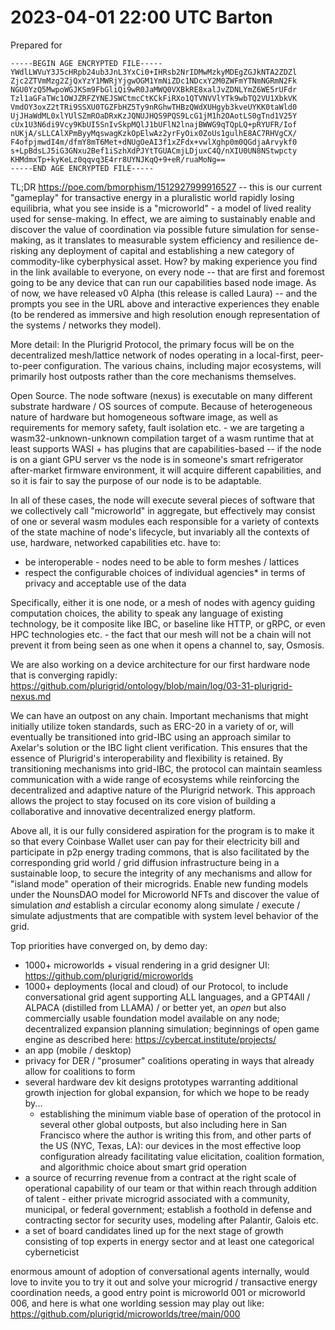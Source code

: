 # 2023-04-01 22:00 UTC Barton
Prepared for
```
-----BEGIN AGE ENCRYPTED FILE-----
YWdlLWVuY3J5cHRpb24ub3JnL3YxCi0+IHRsb2NrIDMwMzkyMDEgZGJkNTA2ZDZl
Zjc2ZTVmMzg2ZjQxYzY1MWRjYjgwOGM1YmNiZDc1NDcxY2M0ZWFmYTNmNGRmN2Fk
NGU0YzQ5MwpoWGJKSm9FbGliQi9wR0JaMWQ0VXBkRE8xalJvZDNLYmZ6WE5rUFdr
Tzl1aGFaTWc1OWJZRFZYNEJSWCtmcCtKCkFiRXo1QTVNVVlYTk9wbTQ2VU1XbkVK
VmdOY3oxZ2tTRi9SSXU0TGZFbHZ5Ty9nRGhwTHBzQWdXUHgyb3kveUYKK0taWld0
UjJHaWdML0xlYUlSZmROaDRxKzJQNUJHQS9PQS9LcG1jM1h2OAotLS0gTnd1V25Y
cUx1U3N6di9Vcy9KbUI5SnIvSkpMQlJ1bUFlN2lnajBWWG9qTQpLQ+pRYUFR/Iof
nUKjA/sLLCAlXPmByyMqswagKzkOpElwAz2yrFyOix0ZoUs1gulhE8AC7RHVgCX/
F4ofpjmwdI4m/dfmY8mT6Met+dNUgOeAI3f1xZFdx+vwlXghp0m0QGdjaArvykf0
s+LpBdsLJ5iG3GNxu2Bef1iSzhXdPJYtTGUACmjLDjuxC4Q/nXIU0UN8NStwpcty
KHMdmxTp+kyKeLz0qqvq3E4rr8UYNJKqQ+9+eR/ruaMoNg==
-----END AGE ENCRYPTED FILE-----
```

TL;DR https://poe.com/bmorphism/1512927999916527 -- this is our current "gameplay" for transactive energy in a pluralistic world rapidly losing equilibria, what you see inside is a "microworld" - a model of lived reality used for sense-making. In effect, we are aiming to sustainably enable and discover the value of coordination via possible future simulation for sense-making, as it translates to measurable system efficiency and resilience de-risking any deployment of capital and establishing a new category of commodity-like cyberphysical asset. How? by making experience you find in the link available to everyone, on every node -- that are first and foremost going to be any device that can run our capabilities based node image. As of now, we have released v0 Alpha (this release is called Laura) -- and the prompts you see in the URL above and interactive experiences they enable (to be rendered as immersive and high resolution enough representation of the systems / networks they model).

More detail:
In the Plurigrid Protocol, the primary focus will be on the decentralized mesh/lattice network of nodes operating in a local-first, peer-to-peer configuration. The various chains, including major ecosystems, will primarily host outposts rather than the core mechanisms themselves.

Open Source. The node software (nexus) is executable on many different substrate hardware / OS sources of compute. Because of heterogeneous nature of hardware but homogeneous software image, as well as requirements for memory safety, fault isolation etc. - we are targeting a wasm32-unknown-unknown compilation target of a wasm runtime that at least supports WASI + has plugins that are capabilities-based -- if the node is on a giant GPU server vs the node is in someone's smart refrigerator after-market firmware environment, it will acquire different capabilities, and so it is fair to say the purpose of our node is to be adaptable.

In all of these cases, the node will execute several pieces of software that we collectively call "microworld" in aggregate, but effectively may consist of one or several wasm modules each responsible for a variety of contexts of the state machine of node's lifecycle, but invariably all the contexts of use, hardware, networked capabilities etc. have to:

- be interoperable - nodes need to be able to form meshes / lattices
- respect the configurable choices of individual agencies* in terms of privacy and acceptable use of the data

Specifically, either it is one node, or a mesh of nodes with agency guiding computation choices, the ability to speak any language of existing technology, be it composite like IBC, or baseline like HTTP, or gRPC, or even HPC technologies etc. - the fact that our mesh will not be a chain will not prevent it from being seen as one when it opens a channel to, say, Osmosis.

We are also working on a device architecture for our first hardware node that is converging rapidly:
https://github.com/plurigrid/ontology/blob/main/log/03-31-plurigrid-nexus.md

We can have an outpost on any chain. Important mechanisms that might initially utilize token standards, such as ERC-20 in a variety of or, will eventually be transitioned into grid-IBC using an approach similar to Axelar's solution or the IBC light client verification. This ensures that the essence of Plurigrid's interoperability and flexibility is retained. By transitioning mechanisms into grid-IBC, the protocol can maintain seamless communication with a wide range of ecosystems while reinforcing the decentralized and adaptive nature of the Plurigrid network. This approach allows the project to stay focused on its core vision of building a collaborative and innovative decentralized energy platform.

Above all, it is our fully considered aspiration for the program is to make it so that every Coinbase Wallet user can pay for their electricity bill and participate in p2p energy trading commons, that is also facilitated by the corresponding grid world / grid diffusion infrastructure being in a sustainable loop, to secure the integrity of any mechanisms and allow for "island mode" operation of their microgrids. Enable new funding models under the NounsDAO model for Microworld NFTs and discover the value of simulation _and_ establish a circular economy along simulate / execute / simulate adjustments that are compatible with system level behavior of the grid.

Top priorities have converged on, by demo day:
- 1000+ microworlds + visual rendering in a grid designer UI: https://github.com/plurigrid/microworlds
- 1000+ deployments (local and cloud) of our Protocol, to include conversational grid agent supporting ALL languages, and a GPT4All / ALPACA (distilled from LLAMA) / or better yet, an _open_ but also commercially usable foundation model available on any node; decentralized expansion planning simulation; beginnings of open game engine as described here: https://cybercat.institute/projects/
- an app (mobile / desktop)
- privacy for DER / "prosumer" coalitions operating in ways that already allow for coalitions to form 
- several hardware dev kit designs prototypes warranting additional growth injection for global expansion, for which we hope to be ready by...
   - establishing the minimum viable base of operation of the protocol in several other global outposts, but also including here in San Francisco where the author is writing this from, and other parts of the US (NYC, Texas, LA): our devices in the most effective loop configuration already facilitating value elicitation, coalition formation, and algorithmic choice about smart grid operation
- a source of recurring revenue from a contract at the right scale of operational capability of our team or that within reach through addition of talent - either private microgrid associated with a community, municipal, or federal government; establish a foothold in defense and contracting sector for security uses, modeling after Palantir, Galois etc.
- a set of board candidates lined up for the next stage of growth consisting of top experts in energy sector and at least one categorical cyberneticist

enormous amount of adoption of conversational agents internally, would love to invite you to try it out and solve your microgrid / transactive energy coordination needs, a good entry point is microworld 001 or microworld 006, and here is what one worlding session may play out like:
https://github.com/plurigrid/microworlds/tree/main/000
